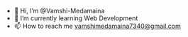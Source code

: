 - 👋 Hi, I’m @Vamshi-Medamaina
- 🌱 I’m currently learning Web Development
- 📫 How to reach me vamshimedamaina7340@gmail.com
  

<!---
Vamshi-Medamaina/Vamshi-Medamaina is a ✨ special ✨ repository because its `README.md` (this file) appears on your GitHub profile.
You can click the Preview link to take a look at your changes.
--->
